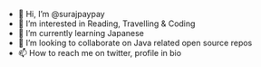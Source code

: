- 👋 Hi, I’m @surajpaypay
- 👀 I’m interested in Reading, Travelling & Coding
- 🌱 I’m currently learning Japanese
- 💞️ I’m looking to collaborate on Java related open source repos
- 📫 How to reach me on twitter, profile in bio

<!---
surajpaypay/surajpaypay is a ✨ special ✨ repository because its `README.md` (this file) appears on your GitHub profile.
You can click the Preview link to take a look at your changes.
--->

